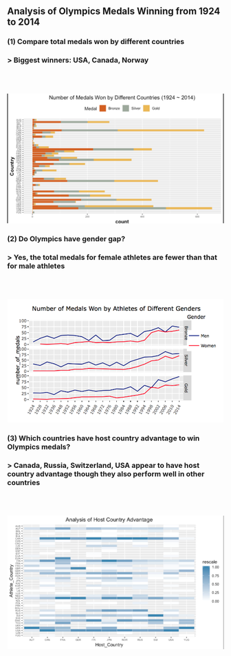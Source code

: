 ## Analysis of Olympics Medals Winning from 1924 to 2014

### (1) Compare total medals won by different countries    
### > Biggest winners: USA, Canada, Norway
<br><br><br>
![total](https://github.com/eddiecylin/data-visualization/blob/master/olympics/total_medals.png)

### (2) Do Olympics have gender gap? 
### > Yes, the total medals for female athletes are fewer than that for male athletes
<br><br><br>
![genders](https://github.com/eddiecylin/data-visualization/blob/master/olympics/genders.png)

### (3) Which countries have host country advantage to win Olympics medals?    
### > Canada, Russia, Switzerland, USA appear to have host country advantage though they also perform well in other countries
<br><br><br>
![host](https://github.com/eddiecylin/data-visualization/blob/master/olympics/host_advantage.png)
